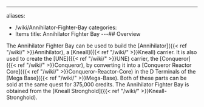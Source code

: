 ---
aliases:
- /wiki/Annihilator-Fighter-Bay
categories:
- Items
title: Annihilator Fighter Bay
---## Overview

The Annihilator Fighter Bay can be used to build the [Annihilator]({{< ref "/wiki/" >}}Annihilator), a [Kneall]({{< ref "/wiki/" >}}Kneall) carrier. It is also used to create the [UNE]({{< ref "/wiki/" >}}UNE) carrier, the [Conqueror]({{< ref "/wiki/" >}}Conqueror), by converting it into a [Conqueror Reactor Core]({{< ref "/wiki/" >}}Conqueror-Reactor-Core) in the D Terminals of the [Mega Base]({{< ref "/wiki/" >}}Mega-Base). Both of these parts can be sold at the same quest for 375,000 credits. The Annihilator Fighter Bay is obtained from the [Kneall Stronghold]({{< ref "/wiki/" >}}Kneall-Stronghold).